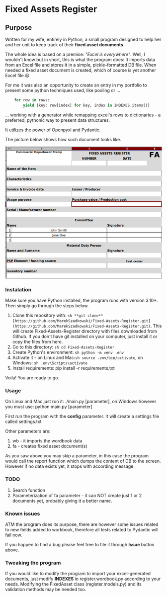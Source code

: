 # Fixed Assets Register

## Purpose

Written for my wife, entirely in Python, a small program designed to help her and her unit to keep track of their **fixed asset documents**.

The whole idea is based on a premise: *"Excel is everywhere"*. Well, I wouldn't know but in short, this is what the program does: It imports data from an Excel file and stores it in a simple, pickle-formatted DB file. When needed a fixed asset document is created, which of course is yet another Excel file.:smiley:

For me it was also an opportunity to create an entry in my portfolio to present some python techniques used, like pooling or ...

```python
    for row in rows:
        yield {key: row[index] for key, index in INDEXES.items()}
```

... working with a generator while remapping excel's rows to dictionaries - a preferred, pythonic way to present data structures.

It utilizes the power of Openpyxl and Pydantic.

The picture below shows how such document looks like.

![Fixed Asset Document (excel)](fixed-asset-document.png "Fixed Asset Document")

### Instalation

Make sure you have Python installed, the program runs with version 3.10+. Then simply go through the steps below.

1. Clone this repository with: ```sh **git clone** [https://github.com/MarekSzadkowski/Fixed-Assets-Register.git](https://github.com/MarekSzadkowski/Fixed-Assets-Register.git)```. This will create Fixed-Assets-Register directory with files downloaded from Github. If you don't have git installed on your computer, just install it or copy the files from here.
2. Go to this directory: ```sh cd Fixed-Assets-Register```
3. Create Python's environment: ```sh python -m venv .env```
4. Activate it - on Linux and Mac:```sh source .env/bin/activate```, on Windows: ```sh .env\Scripts\activate```
5. Install requirements: pip install -r requirements.txt

Voila! You are ready to go.

### Usage

On Linux and Mac just run it: ./main.py \[parameter\], on Windows however you must use: python main.py \[parameter\]

First run the program with the **config** parameter. It will create a settings file called settings.txt

Other parameters are:

1. wb - it imports the wordbook data
2. fa - creates fixed asset document(s)

As you saw above you may skip a parameter, in this case the program would call the report function which dumps the content of DB to the screen. However if no data exists yet, it stops with according message.

### TODO

1. Search function
2. Parameterization of fa parameter - it can NOT create just 1 or 2 documents yet, probably giving it a better name.

### Known issues

ATM the program does its purpose, there are however some issues related to new fields added to workbook, therefore all tests related to Pydantic will fail now.

If you happen to find a bug please feel free to file it through **Issue** button above.

### Tweaking the program

If you would like to modify the program to import your excel-generated documents, just modify **INDEXES** in register.wordbook.py according to your needs. Modifying the FixedAsset class (register.models.py) and its validation methods may be needed too.
